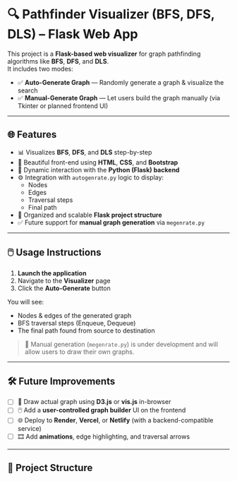 # 🔍 Pathfinder Visualizer (BFS, DFS, DLS) – Flask Web App

This project is a **Flask-based web visualizer** for graph pathfinding algorithms like **BFS**, **DFS**, and **DLS**.  
It includes two modes:

- ✅ **Auto-Generate Graph** — Randomly generate a graph & visualize the search
- ✅ **Manual-Generate Graph** — Let users build the graph manually (via Tkinter or planned frontend UI)

---

## 🌐 Features

- 📊 Visualizes **BFS**, **DFS**, and **DLS** step-by-step
- 🎨 Beautiful front-end using **HTML**, **CSS**, and **Bootstrap**
- 🔄 Dynamic interaction with the **Python (Flask) backend**
- ⚙️ Integration with `autogenrate.py` logic to display:
  - Nodes
  - Edges
  - Traversal steps
  - Final path
- 📁 Organized and scalable **Flask project structure**
- ✅ Future support for **manual graph generation** via `megenrate.py`

---

## 🖱️ Usage Instructions

1. **Launch the application**
2. Navigate to the **Visualizer** page
3. Click the **Auto-Generate** button

You will see:
- Nodes & edges of the generated graph
- BFS traversal steps (Enqueue, Dequeue)
- The final path found from source to destination

> 🔧 Manual generation (`megenrate.py`) is under development and will allow users to draw their own graphs.

---

## 🛠️ Future Improvements

- [ ] 🧠 Draw actual graph using **D3.js** or **vis.js** in-browser
- [ ] 🖱️ Add a **user-controlled graph builder** UI on the frontend
- [ ] 🌐 Deploy to **Render**, **Vercel**, or **Netlify** (with a backend-compatible service)
- [ ] 🎞️ Add **animations**, edge highlighting, and traversal arrows

---

## 📌 Project Structure

